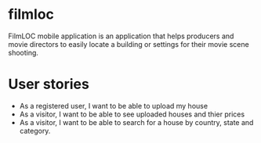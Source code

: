 # filmloc
FilmLOC mobile application is an application that helps producers and movie directors to easily locate a building or settings for their movie scene shooting.

# User stories
- As a registered user, I want to be able to upload my house 
- As a visitor, I want to be able to see uploaded houses and thier prices
- As a visitor, I want to be able to search for a house by country, state and category.